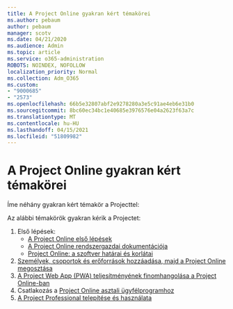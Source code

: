 ```yaml
---
title: A Project Online gyakran kért témakörei
ms.author: pebaum
author: pebaum
manager: scotv
ms.date: 04/21/2020
ms.audience: Admin
ms.topic: article
ms.service: o365-administration
ROBOTS: NOINDEX, NOFOLLOW
localization_priority: Normal
ms.collection: Adm_O365
ms.custom:
- "9000685"
- "2573"
ms.openlocfilehash: 66b5e32807abf2e9278280a3e5c91ae4eb6e31b0
ms.sourcegitcommit: 8bc60ec34bc1e40685e3976576e04a2623f63a7c
ms.translationtype: MT
ms.contentlocale: hu-HU
ms.lasthandoff: 04/15/2021
ms.locfileid: "51809982"
---
```

# <a name="project-online-frequently-requested-topics"></a>A Project Online gyakran kért témakörei

Íme néhány gyakran kért témakör a Projecttel:

Az alábbi témakörök gyakran kérik a Projectet:
1.  Első lépések: 
    -   [A Project Online első lépések](https://docs.microsoft.com/projectonline/get-started-with-project-online) 
    -   [A Project Online rendszergazdai dokumentációja](https://docs.microsoft.com/projectonline/project-online) 
    -   [Project Online: a szoftver határai és korlátai](https://docs.microsoft.com/ProjectOnline/project-online-software-boundaries-and-limits) 
2.  [Személyek, csoportok és erőforrások hozzáadása, majd a Project Online megosztása](https://docs.microsoft.com/projectonline/step-2-add-people-to-project-online) 
3.  [A Project Web App (PWA) teljesítményének finomhangolása a Project Online-ban](https://docs.microsoft.com/projectonline/tune-project-online-performance)
4.  Csatlakozás a [Project Online asztali ügyfélprogramhoz](https://docs.microsoft.com/projectonline/connect-to-project-online-with-the-project-online-desktop-client) 
5.  [A Project Professional telepítése és használata](https://support.office.com/article/install-project-7059249b-d9fe-4d61-ab96-5c5bf435f281) 

